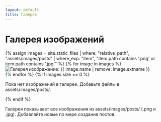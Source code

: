 ```yaml
---
layout: default
title: Галерея
---
```

<h1>Галерея изображений</h1>
<div class="gallery-grid">
  {% assign images = site.static_files | where: "relative_path", "assets/images/posts" | where_exp: "item", "item.path contains '.png' or item.path contains '.jpg'" %}
  {% for image in images %}
    <div class="gallery-item">
      <img src="{{ image.path | relative_url }}" alt="Галерея изображение: {{ image.name | remove: image.extname }}" loading="lazy">
    </div>
  {% endfor %}
  {% if images.size == 0 %}
    <p>Пока нет изображений в галерее. Добавьте файлы в assets/images/posts/.</p>
  {% endif %}
</div>
<p>Галерея показывает все изображения из assets/images/posts/ (.png и .jpg). Добавляйте новые по мере создания постов.</p>
